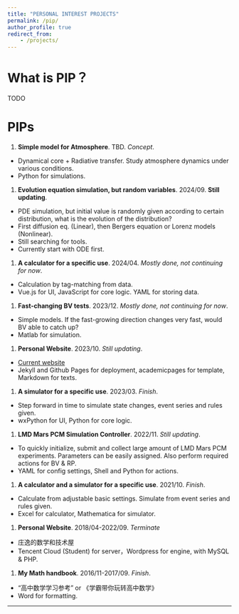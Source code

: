 ```yaml
---
title: "PERSONAL INTEREST PROJECTS"
permalink: /pip/
author_profile: true
redirect_from: 
    - /projects/
---
```


# What is PIP？
TODO

PIPs
======
1. **Simple model for Atmosphere**. TBD. *Concept*.
  * Dynamical core + Radiative transfer. Study atmosphere dynamics under various conditions.
  * Python for simulations.
1. **Evolution equation simulation, but random variables**. 2024/09. **Still updating**.
  * PDE simulation, but initial value is randomly given according to certain distribution, what is the evolution of the distribution?
  * First diffusion eq. (Linear), then Bergers equation or Lorenz models (Nonlinear).
  * Still searching for tools.
  * Currently start with ODE first.
1. **A calculator for a specific use**. 2024/04. *Mostly done, not continuing for now*.
  * Calculation by tag-matching from data. 
  * Vue.js for UI, JavaScript for core logic. YAML for storing data. 
1. **Fast-changing BV tests**. 2023/12. *Mostly done, not continuing for now*.
  * Simple models. If the fast-growing direction changes very fast, would BV able to catch up?
  * Matlab for simulation.
1. **Personal Website**. 2023/10. *Still updating*.
  * [Current website](https://vortexer99.github.io)
  * Jekyll and Github Pages for deployment, academicpages for template, Markdown for texts.
1. **A simulator for a specific use**. 2023/03. *Finish*.
  * Step forward in time to simulate state changes, event series and rules given.
  * wxPython for UI, Python for core logic. 
1. **LMD Mars PCM Simulation Controller**. 2022/11. *Still updating*.
  * To quickly initialize, submit and collect large amount of LMD Mars PCM experiments.
  Parameters can be easily assigned. Also perform required actions for BV & RP.
  * YAML for config settings, Shell and Python for actions.
1. **A calculator and a simulator for a specific use**. 2021/10. *Finish*.
  * Calculate from adjustable basic settings. Simulate from event series and rules given.
  * Excel for calculator, Mathematica for simulator.
1. **Personal Website**. 2018/04-2022/09. *Terminate*
  * 庄逸的数学和技术屋
  * Tencent Cloud (Student) for server，Wordpress for engine, with MySQL & PHP.
1. **My Math handbook**. 2016/11-2017/09. *Finish*.
  * “高中数学学习参考” or 《学霸带你玩转高中数学》
  * Word for formatting. 
***

